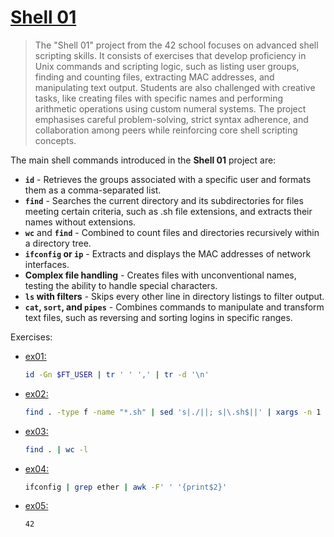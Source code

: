 # [**Shell 01**](https://github.com/vinislima/42sp_piscine_shell01)

> The "Shell 01" project from the 42 school focuses on advanced shell scripting skills. It consists of exercises that develop proficiency in Unix commands and scripting logic, such as listing user groups, finding and counting files, extracting MAC addresses, and manipulating text output. Students are also challenged with creative tasks, like creating files with specific names and performing arithmetic operations using custom numeral systems. The project emphasises careful problem-solving, strict syntax adherence, and collaboration among peers while reinforcing core shell scripting concepts.
> 

The main shell commands introduced in the **Shell 01** project are:

- **`id`** - Retrieves the groups associated with a specific user and formats them as a comma-separated list.
- **`find`** - Searches the current directory and its subdirectories for files meeting certain criteria, such as .sh file extensions, and extracts their names without extensions.
- **`wc`** and **`find`** - Combined to count files and directories recursively within a directory tree.
- **`ifconfig` or `ip`** - Extracts and displays the MAC addresses of network interfaces.
- **Complex file handling** - Creates files with unconventional names, testing the ability to handle special characters.
- **`ls` with filters** - Skips every other line in directory listings to filter output.
- **`cat`, `sort`, and `pipes`** - Combines commands to manipulate and transform text files, such as reversing and sorting logins in specific ranges.

Exercises:

- [ex01:](https://github.com/vinislima/42sp_piscine_shell01/tree/main/ex01)
    
    ```bash
    id -Gn $FT_USER | tr ' ' ',' | tr -d '\n'
    ```
    
- [ex02:](https://github.com/vinislima/42sp_piscine_shell01/tree/main/ex02)
    
    ```bash
    find . -type f -name "*.sh" | sed 's|./||; s|\.sh$||' | xargs -n 1 basename
    ```
    
- [ex03:](https://github.com/vinislima/42sp_piscine_shell01/tree/main/ex03)
    
    ```bash
    find . | wc -l
    ```
    
- [ex04:](https://github.com/vinislima/42sp_piscine_shell01/tree/main/ex04)
    
    ```bash
    ifconfig | grep ether | awk -F' ' '{print$2}'
    ```
    
- [ex05:](https://github.com/vinislima/42sp_piscine_shell01/tree/main/ex05)
    
    ```bash
    42
    ```
